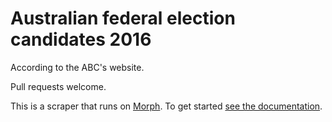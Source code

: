 Australian federal election candidates 2016
===========================================

According to the ABC's website.

Pull requests welcome.

This is a scraper that runs on [Morph](https://morph.io). To get started [see the documentation](https://morph.io/documentation).
